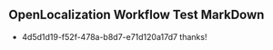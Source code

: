 ## OpenLocalization Workflow Test MarkDown
* 4d5d1d19-f52f-478a-b8d7-e71d120a17d7 
thanks!<!--HONumber=Mar16_HO2-->
